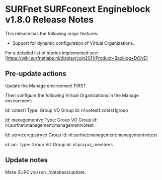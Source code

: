 # SURFnet SURFconext Engineblock v1.8.0 Release Notes #

This release has the following major features:
* Support for dynamic configuration of Virtual Organizations.

For a detailed list of stories implemented see:
[https://wiki.surfnetlabs.nl/display/coin2011/Product+Backlog+DONE]

Pre-update actions
------------------

Update the Manage environment FIRST.

Then configure the following Virtual Organizations in the Manage environment:

Id: votest1
Type: Group VO
Group id: nl:votest1:votest1group

Id: managementvo
Type: Group VO
Group id: nl:surfnet:management:managementvotest

Id: serviceregistryvo
Group id: nl:surfnet:management:managementvotest

id: pci
Type: Group VO
Group id: nl:pci:pci_members

Update notes
------------

Make SURE you run ./database/update.